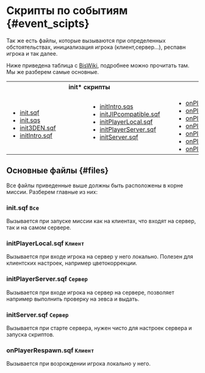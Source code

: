 # Скрипты по событиям {#event_scipts}
Так же есть файлы, которые вызываются при определенных обстоятельствах, инициализация игрока (клиент,сервер...), респавн игрока и так далее.

Ниже приведена таблица с [BisWiki](https://community.bistudio.com/wiki/Event_Scripts), подробнее можно прочитать там. Мы же разберем самые основные.
<table class="wikitable valign-top-row-2">
<tbody><tr>
<th>init* скрипты
</th>
<th>(on)Player* скрипты
</th>
<th>Другое
</th></tr>
<tr>
<td style="padding-right: 2em">
<div><div class="columns" style="column-count: 2 ; display: inline-block">
<ul><li><a href="https://community.bistudio.com/wiki/Event_Scripts#init.sqf">init.sqf</a></li>
<li><a href="https://community.bistudio.com/wiki/Event_Scripts#init.sqs">init.sqs</a></li>
<li><a href="https://community.bistudio.com/wiki/Event_Scripts#init3DEN.sqf">init3DEN.sqf</a></li>
<li><a href="https://community.bistudio.com/wiki/Event_Scripts#initIntro.sqf">initIntro.sqf</a></li>
<li><a href="https://community.bistudio.com/wiki/Event_Scripts#initIntro.sqs">initIntro.sqs</a></li>
<li><a href="https://community.bistudio.com/wiki/Event_Scripts#initJIPcompatible.sqf">initJIPcompatible.sqf</a></li>
<li><a href="https://community.bistudio.com/wiki/Event_Scripts#initPlayerLocal.sqf">initPlayerLocal.sqf</a></li>
<li><a href="https://community.bistudio.com/wiki/Event_Scripts#initPlayerServer.sqf">initPlayerServer.sqf</a></li>
<li><a href="https://community.bistudio.com/wiki/Event_Scripts#initServer.sqf">initServer.sqf</a></li></ul>
</div></div>
</td>
<td style="padding-right: 2em">
<div><div class="columns" style="column-count: 2 ; display: inline-block">
<ul><li><a href="https://community.bistudio.com/wiki/Event_Scripts#onPlayerKilled.sqf">onPlayerKilled.sqf</a></li>
<li><a href="https://community.bistudio.com/wiki/Event_Scripts#onPlayerKilled.sqs">onPlayerKilled.sqs</a></li>
<li><a href="https://community.bistudio.com/wiki/Event_Scripts#onPlayerRespawn.sqf">onPlayerRespawn.sqf</a></li>
<li><a href="https://community.bistudio.com/wiki/Event_Scripts#onPlayerRespawn.sqs">onPlayerRespawn.sqs</a></li>
<li><a href="https://community.bistudio.com/wiki/Event_Scripts#onPlayerRespawnAsSeagull.sqs">onPlayerRespawnAsSeagull.sqs</a></li>
<li><a href="https://community.bistudio.com/wiki/Event_Scripts#onPlayerRespawnOtherUnit.sqs">onPlayerRespawnOtherUnit.sqs</a></li>
<li><a href="https://community.bistudio.com/wiki/Event_Scripts#onPlayerResurrect.sqs">onPlayerResurrect.sqs</a></li>
<li><a href="https://community.bistudio.com/wiki/Event_Scripts#playerKilledScript.sqs">playerKilledScript.sqs</a></li>
<li><a href="https://community.bistudio.com/wiki/Event_Scripts#playerRespawnScript.sqs">playerRespawnScript.sqs</a></li>
<li><a href="https://community.bistudio.com/wiki/Event_Scripts#playerRespawnSeagullScript.sqs">playerRespawnSeagullScript.sqs</a></li>
<li><a href="https://community.bistudio.com/wiki/Event_Scripts#playerRespawnOtherUnit.sqs">playerRespawnOtherUnit.sqs</a></li>
<li><a href="https://community.bistudio.com/wiki/Event_Scripts#playerResurrectScript.sqs">playerResurrectScript.sqs</a></li></ul>
<p><br>
</p>
</div></div>
</td>
<td style="padding-right: 2em">
<ul><li><a href="https://community.bistudio.com/wiki/Event_Scripts#exit.sqf">exit.sqf</a></li>
<li><a href="https://community.bistudio.com/wiki/Event_Scripts#exit.sqs">exit.sqs</a></li>
<li><a href="https://community.bistudio.com/wiki/Event_Scripts#missionFlow.fsm">missionFlow.fsm</a></li>
<li><a href="https://community.bistudio.com/wiki/Event_Scripts#onFlare.sqs">onFlare.sqs</a></li>
<li><a href="https://community.bistudio.com/wiki/Event_Scripts#pauseOnLoad.sqf">pauseOnLoad.sqf</a></li>
<li><a href="https://community.bistudio.com/wiki/Event_Scripts#teamSwitchScript.sqs">teamSwitchScript.sqs</a></li></ul>
</td></tr></tbody></table>

## Основные файлы {#files}
Все файлы приведенные выше должны быть расположены в корне миссии. Разберем главные из них:

### **init.sqf** `Все`
Вызывается при запуске миссии как на клиентах, что входят на сервер, так и на самом сервере.

### **initPlayerLocal.sqf** `Клиент`
Вызывается при входе игрока на сервер у него локально. Полезен для клиентских настроек, например цветокоррекции.

### **initPlayerServer.sqf** `Сервер`
Вызывается при входе игрока на сервер на сервере, позволяет например выполнить проверку на зевса и выдать.

### **initServer.sqf** `Сервер`
Вызывается при старте сервера, нужен чисто для настроек сервера и запуска скриптов.

### **onPlayerRespawn.sqf** `Клиент`
Вызывается при возрождении игрока локально у него.